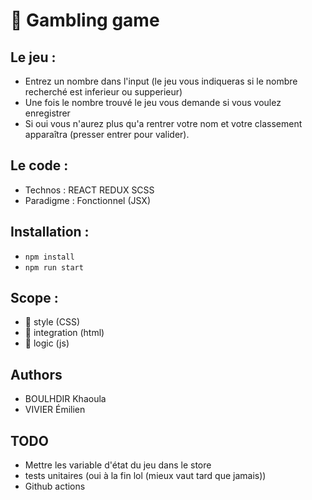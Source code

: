 # 🎲 Gambling game

## Le jeu : 
  - Entrez un nombre dans l'input (le jeu vous indiqueras si le nombre recherché est inferieur ou supperieur)
  - Une fois le nombre trouvé le jeu vous demande si vous voulez enregistrer 
  - Si oui vous n'aurez plus qu'a rentrer votre nom et votre classement apparaîtra (presser entrer pour valider).


## Le code :
  - Technos : REACT REDUX SCSS
  - Paradigme : Fonctionnel (JSX)

## Installation : 
  - `npm install`
  - `npm run start`

## Scope : 
  - 💄 style (CSS)
  - 💬 integration (html)
  - 🔧 logic (js)
  
## Authors 
  - BOULHDIR Khaoula
  - VIVIER Émilien 


## TODO
  - Mettre les variable d'état du jeu dans le store
  - tests unitaires (oui à la fin lol (mieux vaut tard que jamais))
  - Github actions